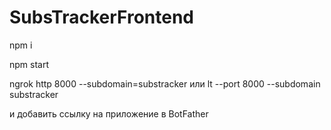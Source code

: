# SubsTrackerFrontend

npm i

npm start

ngrok http 8000 --subdomain=substracker
или
lt --port 8000 --subdomain substracker

и добавить ссылку на приложение в BotFather
